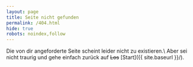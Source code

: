```yaml
---
layout: page
title: Seite nicht gefunden
permalink: /404.html
hide: true
robots: noindex,follow
---
```


Die von dir angeforderte Seite scheint leider nicht zu existieren.\\
Aber sei nicht traurig und gehe einfach zurück auf ~~Los~~ [Start]({{ site.baseurl }}/).
